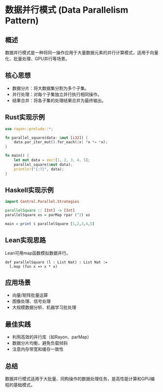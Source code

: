 # 数据并行模式 (Data Parallelism Pattern)

## 概述

数据并行模式是一种将同一操作应用于大量数据元素的并行计算模式，适用于向量化、批量处理、GPU并行等场景。

## 核心思想

- 数据分片：将大数据集分割为多个子集。
- 并行处理：对每个子集独立并行执行相同操作。
- 结果合并：将各子集的处理结果合并为最终输出。

## Rust实现示例

```rust
use rayon::prelude::*;

fn parallel_square(data: &mut [i32]) {
    data.par_iter_mut().for_each(|x| *x *= *x);
}

fn main() {
    let mut data = vec![1, 2, 3, 4, 5];
    parallel_square(&mut data);
    println!("{:?}", data);
}
```

## Haskell实现示例

```haskell
import Control.Parallel.Strategies

parallelSquare :: [Int] -> [Int]
parallelSquare xs = parMap rpar (^2) xs

main = print $ parallelSquare [1,2,3,4,5]
```

## Lean实现思路

Lean可用map函数模拟数据并行。

```lean
def parallelSquare (l : List Nat) : List Nat :=
  l.map (fun x => x * x)
```

## 应用场景

- 向量/矩阵批量运算
- 图像处理、信号处理
- 大规模数据分析、机器学习批处理

## 最佳实践

- 利用高效的并行库（如Rayon、parMap）
- 数据分片均衡，避免负载倾斜
- 注意内存带宽和缓存一致性

## 总结

数据并行模式适用于大批量、同构操作的数据处理任务，是高性能计算和GPU编程的基础模式。
